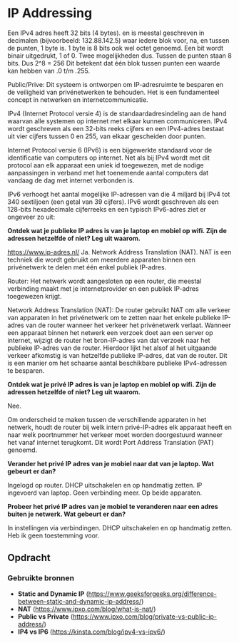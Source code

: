 # IP Addressing
Een IPv4 adres heeft 32 bits (4 bytes). en is meestal geschreven in decimalen (bijvoorbeeld: 132.88.142.5) waar iedere blok voor, na, en tussen de punten, 1 byte is. 1 byte is 8 bits ook wel octet genoemd. Een bit wordt binair uitgedrukt, 1 of 0. Twee mogelijkheden dus. Tussen de punten staan 8 bits. Dus 2^8 = 256 Dit betekent dat één blok tussen punten een waarde kan hebben van .0 t/m .255. 

Public/Prive: Dit systeem is ontworpen om IP-adresruimte te besparen en de veiligheid van privénetwerken te behouden. Het is een fundamenteel concept in netwerken en internetcommunicatie.    

IPv4 (Internet Protocol versie 4) is de standaardadresindeling aan de hand waarvan alle systemen op internet met elkaar kunnen communiceren. IPv4 wordt geschreven als een 32-bits reeks cijfers en een IPv4-adres bestaat uit vier cijfers tussen 0 en 255, van elkaar gescheiden door punten.

Internet Protocol versie 6 (IPv6) is een bijgewerkte standaard voor de identificatie van computers op internet. Net als bij IPv4 wordt met dit protocol aan elk apparaat een uniek id toegewezen, met de nodige aanpassingen in verband met het toenemende aantal computers dat vandaag de dag met internet verbonden is.

IPv6 verhoogt het aantal mogelijke IP-adressen van die 4 miljard bij IPv4 tot 340 sextiljoen (een getal van 39 cijfers). IPv6 wordt geschreven als een 128-bits hexadecimale cijferreeks en een typisch IPv6-adres ziet er ongeveer zo uit:

__Ontdek wat je publieke IP adres is van je laptop en mobiel op wifi. Zijn de adressen hetzelfde of niet? Leg uit waarom.__

https://www.ip-adres.nl/ 
 Ja.
Network Address Translation (NAT). NAT is een techniek die wordt gebruikt om meerdere apparaten binnen een privénetwerk te delen met één enkel publiek IP-adres.

Router: Het netwerk wordt aangesloten op een router, die meestal verbinding maakt met je internetprovider en een publiek IP-adres toegewezen krijgt.

Network Address Translation (NAT):
De router gebruikt NAT om alle verkeer van apparaten in het privénetwerk om te zetten naar het enkele publieke IP-adres van de router wanneer het verkeer het privénetwerk verlaat. Wanneer een apparaat binnen het netwerk een verzoek doet aan een server op internet, wijzigt de router het bron-IP-adres van dat verzoek naar het publieke IP-adres van de router. Hierdoor lijkt het alsof al het uitgaande verkeer afkomstig is van hetzelfde publieke IP-adres, dat van de router. Dit is een manier om het schaarse aantal beschikbare publieke IPv4-adressen te besparen.

__Ontdek wat je privé IP adres is van je laptop en mobiel op wifi. Zijn de adressen hetzelfde of niet? Leg uit waarom.__

Nee.

Om onderscheid te maken tussen de verschillende apparaten in het netwerk, houdt de router bij welk intern privé-IP-adres elk apparaat heeft en naar welk poortnummer het verkeer moet worden doorgestuurd wanneer het vanaf internet terugkomt. Dit wordt Port Address Translation (PAT) genoemd.

__Verander het privé IP adres van je mobiel naar dat van je laptop. Wat gebeurt er dan?__

Ingelogd op router. DHCP uitschakelen en op handmatig zetten. IP ingevoerd van laptop. Geen verbinding meer. Op beide apparaten.

__Probeer het privé IP adres van je mobiel te veranderen naar een adres buiten je netwerk. Wat gebeurt er dan?__

In instellingen via verbindingen. DHCP uitschakelen en op handmatig zetten. Heb ik geen toestemming voor.

## Opdracht
### Gebruikte bronnen
* __Static and Dynamic IP__ (https://www.geeksforgeeks.org/difference-between-static-and-dynamic-ip-address/)
* __NAT__ (https://www.ipxo.com/blog/what-is-nat/)
* __Public vs Private__ (https://www.ipxo.com/blog/private-vs-public-ip-address/)
* __IP4 vs IP6__ (https://kinsta.com/blog/ipv4-vs-ipv6/)